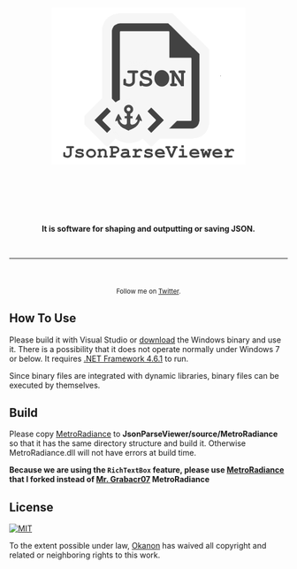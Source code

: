 <h1 align="center">
	<img width="350" src="https://raw.githubusercontent.com/okanon/JsonParseViewer/master/source/JsonParseViewer/Resources/icons/gitIcon.png" alt="Awesome">
	<br>
	<br>
</h1>

<br>
<br>

<p align="center">
	<b>It is software for shaping and outputting or saving JSON.</b>
</p>

<br>

---
<br>

<p align="center">
	<sub>Follow me on <a href="https://twitter.com/@xlyr_cs">Twitter</a>.</sub>
</p>

## How To Use
Please build it with Visual Studio or [download](https://github.com/okanon/JsonParseViewer/releases) the Windows binary and use it. There is a possibility that it does not operate normally under Windows 7 or below. It requires [.NET Framework 4.6.1](https://www.microsoft.com/en-Us/download/details.aspx?id=49981) to run.


Since binary files are integrated with dynamic libraries, binary files can be executed by themselves.

## Build

Please copy [MetroRadiance](https://github.com/okanon/MetroRadiance) to __JsonParseViewer/source/MetroRadiance__ so that it has the same directory structure and build it. 
Otherwise MetroRadiance.dll will not have errors at build time.

__Because we are using the `RichTextBox` feature, please use [MetroRadiance](https://github.com/okanon/MetroRadiance) that I forked instead of [Mr. Grabacr07](https://github.com/Grabacr07) MetroRadiance__

## License
[![MIT](https://upload.wikimedia.org/wikipedia/commons/f/f8/License_icon-mit-88x31-2.svg)](https://opensource.org/licenses/MIT)


To the extent possible under law, [Okanon](https://twitter.com/@xlyr_cs) has waived all copyright and related or neighboring rights to this work.
